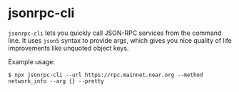 # jsonrpc-cli

`jsonrpc-cli` lets you quickly call JSON-RPC services from the command line. It uses `json5` syntax to provide args, which gives you nice quality of life improvements like unquoted object keys.

Example usage:

```
$ npx jsonrpc-cli --url https://rpc.mainnet.near.org --method network_info --arg {} --pretty
```
